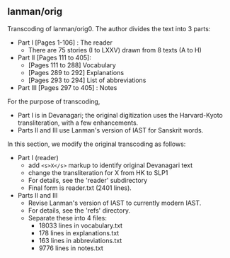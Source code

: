 
## lanman/orig
Transcoding of lanman/orig0.
The author divides the text into 3 parts:
* Part I [Pages 1-106] : The reader   
  * There are 75 stories (I to LXXV) drawn from 8 texts (A to H)
* Part II [Pages 111 to 405]: 
  * [Pages 111 to 288] Vocabulary
  * [Pages 289 to 292] Explanations
  * [Pages 293 to 294] List of abbreviations
* Part III [Pages 297 to 405] : Notes

For the purpose of transcoding,
* Part I is in Devanagari; the original digitization uses the
  Harvard-Kyoto transliteration, with a few enhancements.
* Parts II and III use Lanman's version of IAST for Sanskrit words.

In this section, we modify the original transcoding as follows:
* Part I (reader)
  * add `<s>X</s>` markup to identify original Devanagari text
  * change the transliteration for X from HK to SLP1
  * For details, see the 'reader' subdirectory
  * Final form is reader.txt (2401 lines).
* Parts II and III
  * Revise Lanman's version of IAST to currently modern IAST.
  * For details, see the 'refs' directory.
  * Separate these into 4 files:
    * 18033 lines in vocabulary.txt
    *   178 lines in explanations.txt
    *   163 lines in abbreviations.txt
    *  9776 lines in notes.txt


